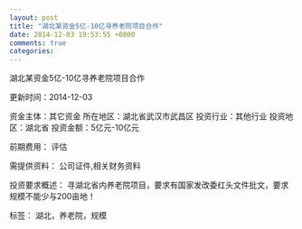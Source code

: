 ```yaml
---
layout: post
title: "湖北某资金5亿-10亿寻养老院项目合作"
date: 2014-12-03 19:53:55 +0800
comments: true
categories: 
---
```

湖北某资金5亿-10亿寻养老院项目合作



更新时间：2014-12-03

资金主体：其它资金
所在地区：湖北省武汉市武昌区
投资行业：其他行业
投资地区：湖北省
投资金额：5亿元-10亿元

前期费用：
评估

需提供资料：
公司证件,相关财务资料

投资要求概述：
寻湖北省内养老院项目，要求有国家发改委红头文件批文，要求规模不能少与200亩地！

标签：
湖北，养老院，规模

